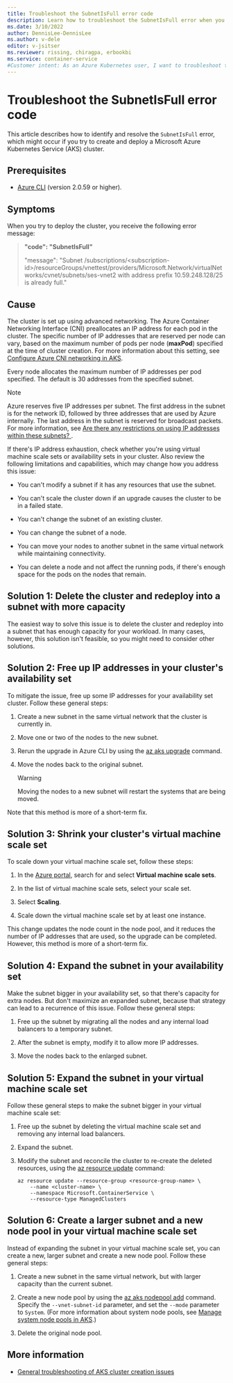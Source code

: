 ```yaml
---
title: Troubleshoot the SubnetIsFull error code
description: Learn how to troubleshoot the SubnetIsFull error when you try to create and deploy an Azure Kubernetes Service (AKS) cluster.
ms.date: 3/10/2022
author: DennisLee-DennisLee
ms.author: v-dele
editor: v-jsitser
ms.reviewer: rissing, chiragpa, erbookbi
ms.service: container-service
#Customer intent: As an Azure Kubernetes user, I want to troubleshoot the SubnetIsFull error code so that I can successfully create and deploy an Azure Kubernetes Service (AKS) cluster.
---
```

# Troubleshoot the SubnetIsFull error code

This article describes how to identify and resolve the `SubnetIsFull` error, which might occur if you try to create and deploy a Microsoft Azure Kubernetes Service (AKS) cluster.

## Prerequisites

- [Azure CLI](/cli/azure/install-azure-cli) (version 2.0.59 or higher).

## Symptoms

When you try to deploy the cluster, you receive the following error message:

> **"code": "SubnetIsFull"**
>
> "message": "Subnet /subscriptions/\<subscription-id>/resourceGroups/vnettest/providers/Microsoft.Network/virtualNetworks/cvnet/subnets/ses-vnet2 with address prefix 10.59.248.128/25 is already full."

## Cause

The cluster is set up using advanced networking. The Azure Container Networking Interface (CNI) preallocates an IP address for each pod in the cluster. The specific number of IP addresses that are reserved per node can vary, based on the maximum number of pods per node (**maxPod**) specified at the time of cluster creation. For more information about this setting, see [Configure Azure CNI networking in AKS](/azure/aks/configure-azure-cni).

Every node allocates the maximum number of IP addresses per pod specified. The default is 30 addresses from the specified subnet.

> [!NOTE]
> Azure reserves five IP addresses per subnet. The first address in the subnet is for the network ID, followed by three addresses that are used by Azure internally. The last address in the subnet is reserved for broadcast packets. For more information, see [Are there any restrictions on using IP addresses within these subnets?
](/azure/virtual-network/virtual-networks-faq#are-there-any-restrictions-on-using-ip-addresses-within-these-subnets).

If there's IP address exhaustion, check whether you're using virtual machine scale sets or availability sets in your cluster. Also review the following limitations and capabilities, which may change how you address this issue:

- You can't modify a subnet if it has any resources that use the subnet.

- You can't scale the cluster down if an upgrade causes the cluster to be in a failed state.

- You can't change the subnet of an existing cluster.

- You can change the subnet of a node.

- You can move your nodes to another subnet in the same virtual network while maintaining connectivity.

- You can delete a node and not affect the running pods, if there's enough space for the pods on the nodes that remain.

## Solution 1: Delete the cluster and redeploy into a subnet with more capacity

The easiest way to solve this issue is to delete the cluster and redeploy into a subnet that has enough capacity for your workload. In many cases, however, this solution isn't feasible, so you might need to consider other solutions.

## Solution 2: Free up IP addresses in your cluster's availability set

To mitigate the issue, free up some IP addresses for your availability set cluster. Follow these general steps:

1. Create a new subnet in the same virtual network that the cluster is currently in.

1. Move one or two of the nodes to the new subnet.

1. Rerun the upgrade in Azure CLI by using the [az aks upgrade](/cli/azure/aks#az-aks-upgrade) command.

1. Move the nodes back to the original subnet.

    > [!WARNING]
    > Moving the nodes to a new subnet will restart the systems that are being moved.
    
Note that this method is more of a short-term fix.

## Solution 3: Shrink your cluster's virtual machine scale set

To scale down your virtual machine scale set, follow these steps:

1. In the [Azure portal](https://portal.azure.com), search for and select **Virtual machine scale sets**.

1. In the list of virtual machine scale sets, select your scale set.

1. Select **Scaling**.

1. Scale down the virtual machine scale set by at least one instance.

This change updates the node count in the node pool, and it reduces the number of IP addresses that are used, so the upgrade can be completed. However, this method is more of a short-term fix.

## Solution 4: Expand the subnet in your availability set

Make the subnet bigger in your availability set, so that there's capacity for extra nodes. But don't maximize an expanded subnet, because that strategy can lead to a recurrence of this issue. Follow these general steps:

1. Free up the subnet by migrating all the nodes and any internal load balancers to a temporary subnet.

1. After the subnet is empty, modify it to allow more IP addresses.

1. Move the nodes back to the enlarged subnet.

## Solution 5: Expand the subnet in your virtual machine scale set

Follow these general steps to make the subnet bigger in your virtual machine scale set:

1. Free up the subnet by deleting the virtual machine scale set and removing any internal load balancers.

1. Expand the subnet.

1. Modify the subnet and reconcile the cluster to re-create the deleted resources, using the [az resource update](/cli/azure/resource#az-resource-update) command:

    ```azurecli-interactive
    az resource update --resource-group <resource-group-name> \
        --name <cluster-name> \
        --namespace Microsoft.ContainerService \
        --resource-type ManagedClusters
    ```

## Solution 6: Create a larger subnet and a new node pool in your virtual machine scale set

Instead of expanding the subnet in your virtual machine scale set, you can create a new, larger subnet and create a new node pool. Follow these general steps:

1. Create a new subnet in the same virtual network, but with larger capacity than the current subnet.

1. Create a new node pool by using the [az aks nodepool add](/cli/azure/aks/nodepool#az-aks-nodepool-add) command. Specify the `--vnet-subnet-id` parameter, and set the `--mode` parameter to `System`. (For more information about system node pools, see [Manage system node pools in AKS](/azure/aks/use-system-pools).)

1. Delete the original node pool.

## More information

- [General troubleshooting of AKS cluster creation issues](troubleshoot-aks-cluster-creation-issues.md)
